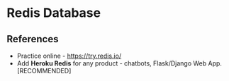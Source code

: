 # Redis Database

## References
* Practice online - https://try.redis.io/
* Add __Heroku Redis__ for any product - chatbots, Flask/Django Web App. [RECOMMENDED]
